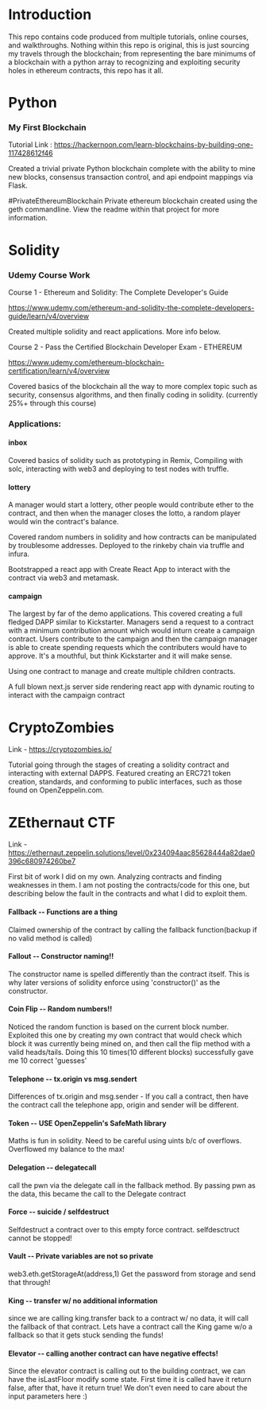 # Introduction
This repo contains code produced from multiple tutorials, online courses, and walkthroughs. Nothing within this repo is original, this is just sourcing my travels through the blockchain; from representing the bare minimums of a blockchain with a python array to recognizing and exploiting security holes in ethereum contracts, this repo has it all.

# Python
### My First Blockchain
Tutorial Link : https://hackernoon.com/learn-blockchains-by-building-one-117428612f46

Created a trivial private Python blockchain complete with the ability to mine new blocks, consensus transaction control, and api endpoint mappings via Flask. 

#PrivateEthereumBlockchain
Private ethereum blockchain created using the geth commandline. View the readme within that project for more information. 

# Solidity
### Udemy Course Work
Course 1 - Ethereum and Solidity: The Complete Developer's Guide

https://www.udemy.com/ethereum-and-solidity-the-complete-developers-guide/learn/v4/overview

Created multiple solidity and react applications. More info below.


Course 2 - Pass the Certified Blockchain Developer Exam - ETHEREUM

https://www.udemy.com/ethereum-blockchain-certification/learn/v4/overview

Covered basics of the blockchain all the way to more complex topic such as security, consensus algorithms, and then finally coding in solidity. (currently 25%+ through this course)

### Applications:
#### inbox
Covered basics of solidity such as prototyping in Remix, Compiling with solc, interacting with web3 and deploying to test nodes with truffle. 

#### lottery
A manager would start a lottery, other people would contribute ether to the contract, and then when the manager closes the lotto, a random player would win the contract's balance. 

Covered random numbers in solidity and how contracts can be manipulated by troublesome addresses. Deployed to the rinkeby chain via truffle and infura.

Bootstrapped a react app with Create React App to interact with the contract via web3 and metamask.

#### campaign
The largest by far of the demo applications. This covered creating a full fledged DAPP similar to Kickstarter. Managers send a request to a contract with a minimum contribution amount which would inturn create a campaign contract. Users contribute to the campaign and then the campaign manager is able to create spending requests which the contributers would have to approve. It's a mouthful, but think Kickstarter and it will make sense. 

Using one contract to manage and create multiple children contracts. 

A full blown next.js server side rendering react app with dynamic routing to interact with the campaign contract 


# CryptoZombies
Link - https://cryptozombies.io/

Tutorial going through the stages of creating a solidity contract and interacting with external DAPPS. Featured creating an ERC721 token creation, standards, and conforming to public interfaces, such as those found on OpenZeppelin.com.

# ZEthernaut CTF 
Link - https://ethernaut.zeppelin.solutions/level/0x234094aac85628444a82dae0396c680974260be7

First bit of work I did on my own. Analyzing contracts and finding weaknesses in them. I am not posting the contracts/code for this one, but describing below the fault in the contracts and what I did to exploit them. 

#### Fallback -- Functions are a thing
Claimed ownership of the contract by calling the fallback function(backup if no valid method is called)

#### Fallout -- Constructor naming!!
The constructor name is spelled differently than the contract itself. This is why later versions of solidity enforce using 'constructor()' as the constructor. 

#### Coin Flip -- Random numbers!!
Noticed the random function is based on the current block number. Exploited this one by creating my own contract that would check which block it was currently being mined on, and then call the flip method with a valid heads/tails. Doing this 10 times(10 different blocks) successfully gave me 10 correct 'guesses'

#### Telephone -- tx.origin vs msg.sendert
Differences of tx.origin and msg.sender - If you call a contract, then have the contract call the telephone app, origin and sender will be different. 

#### Token -- USE OpenZeppelin's SafeMath library
Maths is fun in solidity. Need to be careful using uints b/c of overflows. Overflowed my balance to the max!

#### Delegation -- delegatecall
call the pwn via the delegate call in the fallback method. By passing pwn as the data, this became the call to the Delegate contract

#### Force -- suicide / selfdestruct
Selfdestruct a contract over to this empty force contract. selfdesctruct cannot be stopped!

#### Vault -- Private variables are not so private
web3.eth.getStorageAt(address,1)
Get the password from storage and send that through!

#### King -- transfer w/ no additional information
since we are calling king.transfer back to a contract w/ no data, it will call the fallback of that contract. Lets have a contract call the King game w/o a fallback so that it gets stuck sending the funds!

#### Elevator -- calling another contract can have negative effects!
Since the elevator contract is calling out to the building contract, we can have the isLastFloor modify some state. First time it is called have it return false, after that, have it return true! We don't even need to care about the input parameters here :)

